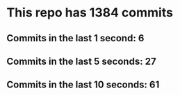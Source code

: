 # This repo has 1384 commits

## Commits in the last 1 second: 6
## Commits in the last 5 seconds: 27
## Commits in the last 10 seconds: 61
